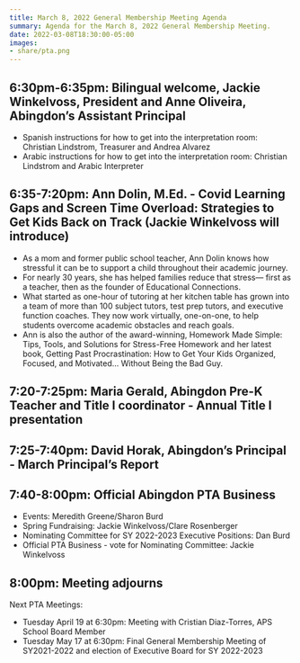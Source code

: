```yaml
---
title: March 8, 2022 General Membership Meeting Agenda
summary: Agenda for the March 8, 2022 General Membership Meeting.
date: 2022-03-08T18:30:00-05:00
images:
- share/pta.png
---
```


## 6:30pm-6:35pm: Bilingual welcome, Jackie Winkelvoss, President and Anne Oliveira, Abingdon’s Assistant Principal

- Spanish instructions for how to get into the interpretation room: Christian Lindstrom, Treasurer and Andrea Alvarez
- Arabic instructions for how to get into the interpretation room: Christian Lindstrom and Arabic Interpreter

## 6:35-7:20pm: Ann Dolin, M.Ed. - Covid Learning Gaps and Screen Time Overload: Strategies to Get Kids Back on Track (Jackie Winkelvoss will introduce)

- As a mom and former public school teacher, Ann Dolin knows how stressful it can be to support a child throughout their academic journey.
- For nearly 30 years, she has helped families reduce that stress— first as a teacher, then as the founder of Educational Connections.
- What started as one-hour of tutoring at her kitchen table has grown into a team of more than 100 subject tutors, test prep tutors, and executive function coaches. They now work virtually, one-on-one, to help students overcome academic obstacles and reach goals.
- Ann is also the author of the award-winning, Homework Made Simple: Tips, Tools, and Solutions for Stress-Free Homework and her latest book, Getting Past Procrastination: How to Get Your Kids Organized, Focused, and Motivated... Without Being the Bad Guy.

## 7:20-7:25pm: Maria Gerald, Abingdon Pre-K Teacher and Title I coordinator - Annual Title I presentation

## 7:25-7:40pm: David Horak, Abingdon’s Principal - March Principal’s Report

## 7:40-8:00pm: Official Abingdon PTA Business
- Events: Meredith Greene/Sharon Burd
- Spring Fundraising: Jackie Winkelvoss/Clare Rosenberger
- Nominating Committee for SY 2022-2023 Executive Positions: Dan Burd
- Official PTA Business - vote for Nominating Committee: Jackie Winkelvoss

## 8:00pm: Meeting adjourns

Next PTA Meetings:
- Tuesday April 19 at 6:30pm: Meeting with Cristian Diaz-Torres, APS School Board Member
- Tuesday May 17 at 6:30pm: Final General Membership Meeting of SY2021-2022 and election of Executive Board for SY 2022-2023

